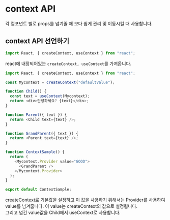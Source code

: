 # context API

각 컴포넌트 별로 props를 넘겨줄 때 보다 쉽게 관리 및 이동시킬 때 사용합니다.

## context API 선언하기

```js
import React, { createContext, useContext } from "react";
```

react에 내장되어있는 `createContext, useContext`를 가져옵니다.

```js
import React, { createContext, useContext } from "react";

const Mycontext = createContext("defaultValue");

function Child() {
  const text = useContext(Mycontext);
  return <div>안녕하세요? {text}</div>;
}

function Parent({ text }) {
  return <Child text={text} />;
}

function GrandParent({ text }) {
  return <Parent text={text} />;
}

function ContextSample() {
  return (
    <Mycontext.Provider value="GOOD">
      <GrandParent />
    </Mycontext.Provider>
  );
}

export default ContextSample;
```

createContext로 기본값을 설정하고 이 값을 사용하기 위해서는 Provider를 사용하여 value를 넘겨줍니다. 이 value는 createContext의 값으로 설정됩니다.<br/>
그리고 넘긴 value값을 Child에서 useContext로 사용합니다.
